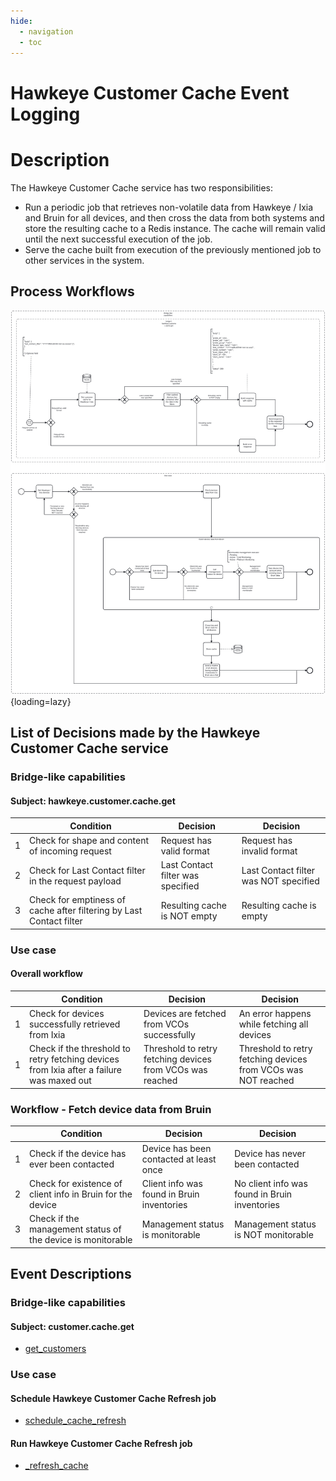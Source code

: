 ```yaml
---
hide:
  - navigation
  - toc
---
```


# Hawkeye Customer Cache Event Logging

# Description

The Hawkeye Customer Cache service has two responsibilities:

* Run a periodic job that retrieves non-volatile data from Hawkeye / Ixia and Bruin for all devices, and then cross the
  data from both systems and store the resulting cache to a Redis instance. The cache will remain valid until the next successful
  execution of the job.
* Serve the cache built from execution of the previously mentioned job to other services in the system.

## Process Workflows
![](../../images/hawkeye-customer-cache.png){loading=lazy}

## List of Decisions made by the Hawkeye Customer Cache service
### Bridge-like capabilities
#### Subject: hawkeye.customer.cache.get
|     | Condition                                                           | Decision                          | Decision                                 |
|-----|---------------------------------------------------------------------|-----------------------------------|------------------------------------------|
| 1   | Check for shape and content of incoming request                     | Request has valid format          | Request has invalid format               |
| 2   | Check for Last Contact filter in the request payload                | Last Contact filter was specified | Last Contact filter was NOT specified    |
| 3   | Check for emptiness of cache after filtering by Last Contact filter | Resulting cache is NOT empty      | Resulting cache is empty                 |

### Use case
#### Overall workflow
|     | Condition                                                                                | Decision                                                  | Decision                                                      |
|-----|------------------------------------------------------------------------------------------|-----------------------------------------------------------|---------------------------------------------------------------|
| 1   | Check for devices successfully retrieved from Ixia                                       | Devices are fetched from VCOs successfully                | An error happens while fetching all devices                   |
| 1   | Check if the threshold to retry fetching devices from Ixia after a failure was maxed out | Threshold to retry fetching devices from VCOs was reached | Threshold to retry fetching devices from VCOs was NOT reached |

### Workflow - Fetch device data from Bruin
|     | Condition                                                   | Decision                                   | Decision                                      |
|-----|-------------------------------------------------------------|--------------------------------------------|-----------------------------------------------|
| 1   | Check if the device has ever been contacted                 | Device has been contacted at least once    | Device has never been contacted               |
| 2   | Check for existence of client info in Bruin for the device  | Client info was found in Bruin inventories | No client info was found in Bruin inventories |
| 3   | Check if the management status of the device is monitorable | Management status is monitorable           | Management status is NOT monitorable          |

## Event Descriptions
### Bridge-like capabilities
#### Subject: customer.cache.get
* [get_customers](../services/hawkeye-customer-cache/actions/get_customers/get_customers.md)

### Use case
#### Schedule Hawkeye Customer Cache Refresh job
* [schedule_cache_refresh](../services/hawkeye-customer-cache/actions/refresh_cache/schedule_cache_refresh.md)

#### Run Hawkeye Customer Cache Refresh job
* [_refresh_cache](../services/hawkeye-customer-cache/actions/refresh_cache/_refresh_cache.md)
